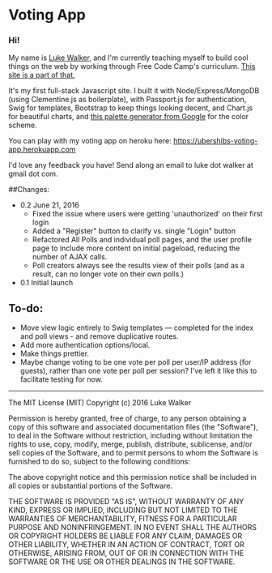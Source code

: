 # Voting App

### Hi!

My name is [Luke Walker](http://lukewalker.org), and I'm currently teaching myself to build cool things on the web by working through Free Code Camp's curriculum. [This site is a part of that.](https://www.freecodecamp.com/challenges/build-a-voting-app)

It's my first full-stack Javascript site. I built it with Node/Express/MongoDB (using Clementine.js as boilerplate), with Passport.js for authentication, Swig for templates, Bootstrap to keep things looking decent, and Chart.js for beautiful charts, and [this palette generator from Google](https://github.com/google/palette.js/tree/master) for the color scheme.

You can play with my voting app on heroku here: https://ubershibs-voting-app.herokuapp.com

I'd love any feedback you have! Send along an email to luke dot walker at gmail dot com.

##Changes:
- 0.2 June 21, 2016
  - Fixed the issue where users were getting 'unauthorized' on their first login
  - Added a "Register" button to clarify vs. single "Login" button
  - Refactored All Polls and individual poll pages, and the user profile page to include more content on initial pageload, reducing the number of AJAX calls.
  - Poll creators always see the results view of their polls (and as a result, can no longer vote on their own polls.)
- 0.1 Initial launch

## To-do:
- Move view logic entirely to Swig templates — completed for the index and poll views - and remove duplicative routes.
- Add more authentication options/local.
- Make things prettier.
- Maybe change voting to be one vote per poll per user/IP address (for guests), rather than one vote per poll per session? I've left it like this to facilitate testing for now.

--------

The MIT License (MIT)
Copyright (c) 2016 Luke Walker

Permission is hereby granted, free of charge, to any person obtaining a copy of this software and associated documentation files (the "Software"), to deal in the Software without restriction, including without limitation the rights to use, copy, modify, merge, publish, distribute, sublicense, and/or sell copies of the Software, and to permit persons to whom the Software is furnished to do so, subject to the following conditions:

The above copyright notice and this permission notice shall be included in all copies or substantial portions of the Software.

THE SOFTWARE IS PROVIDED "AS IS", WITHOUT WARRANTY OF ANY KIND, EXPRESS OR IMPLIED, INCLUDING BUT NOT LIMITED TO THE WARRANTIES OF MERCHANTABILITY, FITNESS FOR A PARTICULAR PURPOSE AND NONINFRINGEMENT. IN NO EVENT SHALL THE AUTHORS OR COPYRIGHT HOLDERS BE LIABLE FOR ANY CLAIM, DAMAGES OR OTHER LIABILITY, WHETHER IN AN ACTION OF CONTRACT, TORT OR OTHERWISE, ARISING FROM, OUT OF OR IN CONNECTION WITH THE SOFTWARE OR THE USE OR OTHER DEALINGS IN THE SOFTWARE.